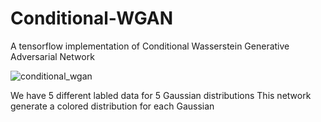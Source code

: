 # Conditional-WGAN

A tensorflow implementation of Conditional Wasserstein Generative Adversarial Network

![conditional_wgan](https://user-images.githubusercontent.com/26183913/53353696-994c5300-3925-11e9-9f51-5d3b3ce8194b.gif)

We have 5 different labled data for 5 Gaussian distributions
This network generate a colored distribution for each Gaussian
